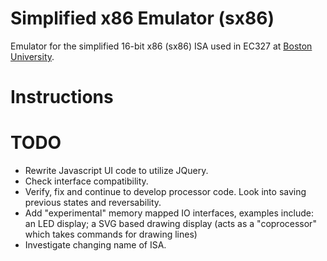 # Simplified x86 Emulator (sx86)

Emulator for the simplified 16-bit x86 (sx86) ISA used in EC327 at [Boston University](http://www.bu.edu).

# Instructions 

# TODO

* Rewrite Javascript UI code to utilize JQuery.
* Check interface compatibility.
* Verify, fix and continue to develop processor code. Look into saving previous 
  states and reversability.
* Add "experimental" memory mapped IO interfaces, examples include: an LED 
  display; a SVG based drawing display (acts as a "coprocessor" which takes
  commands for drawing lines)
* Investigate changing name of ISA.
